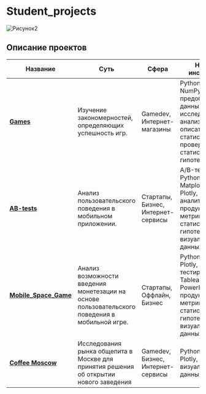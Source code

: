 # Student_projects

![Рисунок2](https://user-images.githubusercontent.com/121228383/212066784-cfb2ff63-2442-4a79-8fe2-b40aad44404c.png)

## Описание проектов

| Название | Суть | Сфера | Навыки и инструменты | 
| --- | --- | --- | --- |
| __[Games](https://github.com/cat-hair-on-my-pants/Student_projects/tree/main/Games)__ | Изучение закономерностей, определяющих успешность игр. | Gamedev, Интернет-магазины | Python, Pandas, NumPy, Matplotlib, предобработка данных, исследовательский анализ данных, описательная статистика, проверка статистических гипотез.
| __[AB-tests](https://github.com/cat-hair-on-my-pants/Student_projects/tree/main/AB-tests)__| Анализ пользовательского поведения в мобильном приложении. | Стартапы, Бизнес, Интернет-сервисы | A/B-тестирование, Python, Pandas, Matplotlib, Seaborn, Plotly, событийная аналитика, продуктовые метрики, проверка статистических гипотез, визуализация данных.
| __[Mobile_Space_Game](https://github.com/cat-hair-on-my-pants/Student_projects/tree/main/Mobile_Space_Game)__| Анализ возможности введения монетезации на основе пользовательского поведения в мобильной игре. | Стартапы, Оффлайн, Бизнес | Python, Pandas, Plotly, A/B-тестирование, Tableau, PowerPoint, продуктовые метрики, проверка статистических гипотез, визуализация данных.
| __[Coffee Moscow]()__| Исследования рынка общепита в Москве для принятия решения об открытии нового заведения| Gamedev, Бизнес, Интернет-сервисы | Python, Pandas, Plotly, визуализация данных, ChatGPT.
